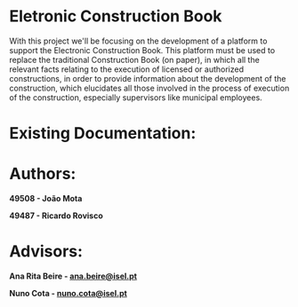 # Eletronic Construction Book

With this project we'll be focusing on the development of a platform to support the Electronic Construction Book.
This platform must be used to replace the traditional Construction Book (on paper), in which all the relevant
facts relating to the execution of licensed or authorized constructions, in order to provide information about
the development of the construction, which elucidates all those involved in the process of
execution of the construction, especially supervisors like municipal employees.

# Existing Documentation:

# Authors:
**49508 - João Mota**

**49487 - Ricardo Rovisco**

# Advisors:
**Ana Rita Beire - ana.beire@isel.pt**

**Nuno Cota - nuno.cota@isel.pt**
